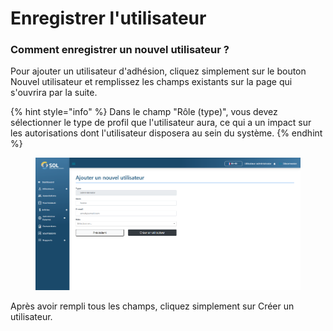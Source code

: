 # Enregistrer l'utilisateur

### Comment enregistrer un nouvel utilisateur ?

Pour ajouter un utilisateur d'adhésion, cliquez simplement sur le bouton Nouvel utilisateur et remplissez les champs existants sur la page qui s'ouvrira par la suite.

{% hint style="info" %}
Dans le champ "Rôle (type)", vous devez sélectionner le type de profil que l'utilisateur aura, ce qui a un impact sur les autorisations dont l'utilisateur disposera au sein du système.
{% endhint %}

<figure><img src="../../../../.gitbook/assets/us-adm-new.png" alt=""><figcaption></figcaption></figure>

Après avoir rempli tous les champs, cliquez simplement sur Créer un utilisateur.
